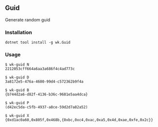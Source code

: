 ## Guid

Generate random guid

### Installation

```
dotnet tool install -g wk.Guid
```

### Usage

```
$ wk-guid N
2212053cff664a6aa3a686f4c4ad773c

$ wk-guid D
3a8172e5-476a-4600-99d4-c572362b9f4a

$ wk-guid B
{b744d2a6-d82f-4136-b36c-9681e5aa4dca}

$ wk-guid P
(d42ec5da-c5fb-4937-a8ce-59d2d7a82a52)

$ wk-guid X
{0xd1ac0a60,0x805f,0x468b,{0xbc,0xc4,0xac,0xa5,0x4d,0xae,0xfe,0x2c}}
```